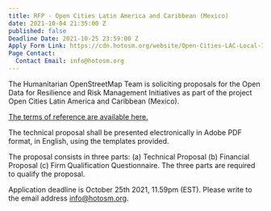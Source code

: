 ```yaml
---
title: RFP - Open Cities Latin America and Caribbean (Mexico)
date: 2021-10-04 21:35:00 Z
published: false
Deadline Date: 2021-10-25 23:59:00 Z
Apply Form Link: https://cdn.hotosm.org/website/Open-Cities-LAC-Local-Implementation-TOR-Mexico.pdf
Page Contact:
  Contact Email: info@hotosm.org
---
```


The Humanitarian OpenStreetMap Team is soliciting proposals for the Open Data for Resilience and Risk Management Initiatives as part of the project Open Cities Latin America and Caribbean (Mexico).

[The terms of reference are available here.](https://cdn.hotosm.org/website/Open-Cities-LAC-Local-Implementation-TOR-Mexico.pdf)

The technical proposal shall be presented electronically in Adobe PDF format, in English, using the templates provided.

The proposal consists in three parts: (a) Technical Proposal (b) Financial Proposal (c) Firm Qualification Questionnaire. The three parts are required to qualify the proposal.

Application deadline is October 25th 2021, 11.59pm (EST). Please write to the email address info@hotosm.org.
